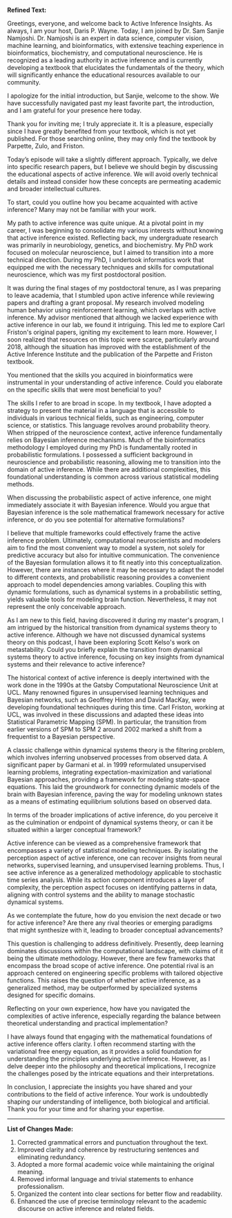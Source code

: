 **Refined Text:**

Greetings, everyone, and welcome back to Active Inference Insights. As always, I am your host, Daris P. Wayne. Today, I am joined by Dr. Sam Sanjie Namjoshi. Dr. Namjoshi is an expert in data science, computer vision, machine learning, and bioinformatics, with extensive teaching experience in bioinformatics, biochemistry, and computational neuroscience. He is recognized as a leading authority in active inference and is currently developing a textbook that elucidates the fundamentals of the theory, which will significantly enhance the educational resources available to our community. 

I apologize for the initial introduction, but Sanjie, welcome to the show. We have successfully navigated past my least favorite part, the introduction, and I am grateful for your presence here today.

Thank you for inviting me; I truly appreciate it. It is a pleasure, especially since I have greatly benefited from your textbook, which is not yet published. For those searching online, they may only find the textbook by Parpette, Zulo, and Friston. 

Today’s episode will take a slightly different approach. Typically, we delve into specific research papers, but I believe we should begin by discussing the educational aspects of active inference. We will avoid overly technical details and instead consider how these concepts are permeating academic and broader intellectual cultures. 

To start, could you outline how you became acquainted with active inference? Many may not be familiar with your work.

My path to active inference was quite unique. At a pivotal point in my career, I was beginning to consolidate my various interests without knowing that active inference existed. Reflecting back, my undergraduate research was primarily in neurobiology, genetics, and biochemistry. My PhD work focused on molecular neuroscience, but I aimed to transition into a more technical direction. During my PhD, I undertook informatics work that equipped me with the necessary techniques and skills for computational neuroscience, which was my first postdoctoral position. 

It was during the final stages of my postdoctoral tenure, as I was preparing to leave academia, that I stumbled upon active inference while reviewing papers and drafting a grant proposal. My research involved modeling human behavior using reinforcement learning, which overlaps with active inference. My advisor mentioned that although we lacked experience with active inference in our lab, we found it intriguing. This led me to explore Carl Friston's original papers, igniting my excitement to learn more. However, I soon realized that resources on this topic were scarce, particularly around 2018, although the situation has improved with the establishment of the Active Inference Institute and the publication of the Parpette and Friston textbook.

You mentioned that the skills you acquired in bioinformatics were instrumental in your understanding of active inference. Could you elaborate on the specific skills that were most beneficial to you?

The skills I refer to are broad in scope. In my textbook, I have adopted a strategy to present the material in a language that is accessible to individuals in various technical fields, such as engineering, computer science, or statistics. This language revolves around probability theory. When stripped of the neuroscience context, active inference fundamentally relies on Bayesian inference mechanisms. Much of the bioinformatics methodology I employed during my PhD is fundamentally rooted in probabilistic formulations. I possessed a sufficient background in neuroscience and probabilistic reasoning, allowing me to transition into the domain of active inference. While there are additional complexities, this foundational understanding is common across various statistical modeling methods.

When discussing the probabilistic aspect of active inference, one might immediately associate it with Bayesian inference. Would you argue that Bayesian inference is the sole mathematical framework necessary for active inference, or do you see potential for alternative formulations?

I believe that multiple frameworks could effectively frame the active inference problem. Ultimately, computational neuroscientists and modelers aim to find the most convenient way to model a system, not solely for predictive accuracy but also for intuitive communication. The convenience of the Bayesian formulation allows it to fit neatly into this conceptualization. However, there are instances where it may be necessary to adapt the model to different contexts, and probabilistic reasoning provides a convenient approach to model dependencies among variables. Coupling this with dynamic formulations, such as dynamical systems in a probabilistic setting, yields valuable tools for modeling brain function. Nevertheless, it may not represent the only conceivable approach.

As I am new to this field, having discovered it during my master's program, I am intrigued by the historical transition from dynamical systems theory to active inference. Although we have not discussed dynamical systems theory on this podcast, I have been exploring Scott Kelso's work on metastability. Could you briefly explain the transition from dynamical systems theory to active inference, focusing on key insights from dynamical systems and their relevance to active inference?

The historical context of active inference is deeply intertwined with the work done in the 1990s at the Gatsby Computational Neuroscience Unit at UCL. Many renowned figures in unsupervised learning techniques and Bayesian networks, such as Geoffrey Hinton and David MacKay, were developing foundational techniques during this time. Carl Friston, working at UCL, was involved in these discussions and adapted these ideas into Statistical Parametric Mapping (SPM). In particular, the transition from earlier versions of SPM to SPM 2 around 2002 marked a shift from a frequentist to a Bayesian perspective. 

A classic challenge within dynamical systems theory is the filtering problem, which involves inferring unobserved processes from observed data. A significant paper by Garmani et al. in 1999 reformulated unsupervised learning problems, integrating expectation-maximization and variational Bayesian approaches, providing a framework for modeling state-space equations. This laid the groundwork for connecting dynamic models of the brain with Bayesian inference, paving the way for modeling unknown states as a means of estimating equilibrium solutions based on observed data.

In terms of the broader implications of active inference, do you perceive it as the culmination or endpoint of dynamical systems theory, or can it be situated within a larger conceptual framework?

Active inference can be viewed as a comprehensive framework that encompasses a variety of statistical modeling techniques. By isolating the perception aspect of active inference, one can recover insights from neural networks, supervised learning, and unsupervised learning problems. Thus, I see active inference as a generalized methodology applicable to stochastic time series analysis. While its action component introduces a layer of complexity, the perception aspect focuses on identifying patterns in data, aligning with control systems and the ability to manage stochastic dynamical systems.

As we contemplate the future, how do you envision the next decade or two for active inference? Are there any rival theories or emerging paradigms that might synthesize with it, leading to broader conceptual advancements?

This question is challenging to address definitively. Presently, deep learning dominates discussions within the computational landscape, with claims of it being the ultimate methodology. However, there are few frameworks that encompass the broad scope of active inference. One potential rival is an approach centered on engineering specific problems with tailored objective functions. This raises the question of whether active inference, as a generalized method, may be outperformed by specialized systems designed for specific domains. 

Reflecting on your own experience, how have you navigated the complexities of active inference, especially regarding the balance between theoretical understanding and practical implementation?

I have always found that engaging with the mathematical foundations of active inference offers clarity. I often recommend starting with the variational free energy equation, as it provides a solid foundation for understanding the principles underlying active inference. However, as I delve deeper into the philosophy and theoretical implications, I recognize the challenges posed by the intricate equations and their interpretations. 

In conclusion, I appreciate the insights you have shared and your contributions to the field of active inference. Your work is undoubtedly shaping our understanding of intelligence, both biological and artificial. Thank you for your time and for sharing your expertise.

---

**List of Changes Made:**

1. Corrected grammatical errors and punctuation throughout the text.
2. Improved clarity and coherence by restructuring sentences and eliminating redundancy.
3. Adopted a more formal academic voice while maintaining the original meaning.
4. Removed informal language and trivial statements to enhance professionalism.
5. Organized the content into clear sections for better flow and readability.
6. Enhanced the use of precise terminology relevant to the academic discourse on active inference and related fields.
